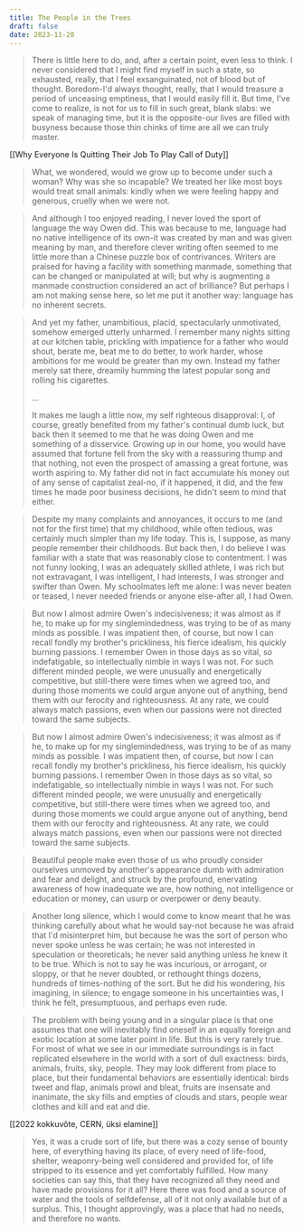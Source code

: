 ```yaml
---
title: The People in the Trees
draft: false
date: 2023-11-20
---
```


>There is little here to do, and, after a certain point, even less to think. I never considered that I might find myself in such a state, so exhausted, really, that I feel exsanguinated, not of blood but of thought. Boredom-I'd always thought, really, that I would treasure a period of unceasing emptiness, that I would easily fill it. But time, I've come to realize, is not for us to fill in such great, blank slabs: we speak of managing time, but it is the opposite-our lives are filled with busyness because those thin chinks of time are all we can truly master. 

[[Why Everyone Is Quitting Their Job To Play Call of Duty]]

>What, we wondered, would we grow up to become under such a woman? Why was she so incapable? We treated her like most boys would treat small animals: kindly when we were feeling happy and generous, cruelly when we were not.

>And although I too enjoyed reading, I never loved the sport of language the way Owen did. This was because to me, language had no native intelligence of its own-it was created by man and was given meaning by man, and therefore clever writing often seemed to me little more than a Chinese puzzle box of contrivances. Writers are praised for having a facility with something manmade, something that can be changed or manipulated at will; but why is augmenting a manmade construction considered an act of brilliance? But perhaps I am not making sense here, so let me put it another way: language has no inherent secrets.

>And yet my father, unambitious, placid, spectacularly unmotivated, somehow emerged utterly unharmed. I remember many nights sitting at our kitchen table, prickling with impatience for a father who would shout, berate me, beat me to do better, to work harder, whose ambitions for me would be greater than my own. Instead my father merely sat there, dreamily humming the latest popular song and rolling his cigarettes.
>
>...
>
>It makes me laugh a little now, my self righteous disapproval: I, of course, greatly benefited from my father's continual dumb luck, but back then it seemed to me that he was doing Owen and me something of a disservice. Growing up in our home, you would have assumed that fortune fell from the sky with a reassuring thump and that nothing, not even the prospect of amassing a great fortune, was worth aspiring to. My father did not in fact accumulate his money out of any sense of capitalist zeal-no, if it happened, it did, and the few times he made poor business decisions, he didn't seem to mind that either.

>Despite my many complaints and annoyances, it occurs to me (and not for the first time) that my childhood, while often tedious, was certainly much simpler than my life today. This is, I suppose, as many people remember their childhoods. But back then, I do believe I was familiar with a state that was reasonably close to contentment. I was not funny looking, I was an adequately skilled athlete, I was rich but not extravagant, I was intelligent, I had interests, I was stronger and swifter than Owen. My schoolmates left me alone: I was never beaten or teased, I never needed friends or anyone else-after all, I had Owen.

>But now I almost admire Owen's indecisiveness; it was almost as if he, to make up for my singlemindedness, was trying to be of as many minds as possible. I was impatient then, of course, but now I can recall fondly my brother's prickliness, his fierce idealism, his quickly burning passions. I remember Owen in those days as so vital, so indefatigable, so intellectually nimble in ways I was not. For such different minded people, we were unusually and energetically competitive, but still-there were times when we agreed too, and during those moments we could argue anyone out of anything, bend them with our ferocity and righteousness. At any rate, we could always match passions, even when our passions were not directed toward the same subjects.

>But now I almost admire Owen's indecisiveness; it was almost as if he, to make up for my singlemindedness, was trying to be of as many minds as possible. I was impatient then, of course, but now I can recall fondly my brother's prickliness, his fierce idealism, his quickly burning passions. I remember Owen in those days as so vital, so indefatigable, so intellectually nimble in ways I was not. For such different minded people, we were unusually and energetically competitive, but still-there were times when we agreed too, and during those moments we could argue anyone out of anything, bend them with our ferocity and righteousness. At any rate, we could always match passions, even when our passions were not directed toward the same subjects.

>Beautiful people make even those of us who proudly consider ourselves unmoved by another's appearance dumb with admiration and fear and delight, and struck by the profound, enervating awareness of how inadequate we are, how nothing, not intelligence or education or money, can usurp or overpower or deny beauty.

>Another long silence, which I would come to know meant that he was thinking carefully about what he would say-not because he was afraid that I'd misinterpret him, but because he was the sort of person who never spoke unless he was certain; he was not interested in speculation or theoreticals; he never said anything unless he knew it to be true. Which is not to say he was incurious, or arrogant, or sloppy, or that he never doubted, or rethought things dozens, hundreds of times-nothing of the sort. But he did his wondering, his imagining, in silence; to engage someone in his uncertainties was, I think he felt, presumptuous, and perhaps even rude.

>The problem with being young and in a singular place is that one assumes that one will inevitably find oneself in an equally foreign and exotic location at some later point in life. But this is very rarely true. For most of what we see in our immediate surroundings is in fact replicated elsewhere in the world with a sort of dull exactness: birds, animals, fruits, sky, people. They may look different from place to place, but their fundamental behaviors are essentially identical: birds tweet and flap, animals prowl and bleat, fruits are insensate and inanimate, the sky fills and empties of clouds and stars, people wear clothes and kill and eat and die.

[[2022 kokkuvõte, CERN, üksi elamine]]

>Yes, it was a crude sort of life, but there was a cozy sense of bounty here, of everything having its place, of every need of life-food, shelter, weaponry-being well considered and provided for, of life stripped to its essence and yet comfortably fulfilled. How many societies can say this, that they have recognized all they need and have made provisions for it all? Here there was food and a source of water and the tools of selfdefense, all of it not only available but of a surplus. This, I thought approvingly, was a place that had no needs, and therefore no wants.